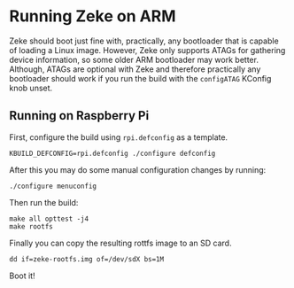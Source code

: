 Running Zeke on ARM
===================

Zeke should boot just fine with, practically, any bootloader that is capable of
loading a Linux image. However, Zeke only supports ATAGs for gathering device
information, so some older ARM bootloader may work better. Although, ATAGs are
optional with Zeke and therefore practically any bootloader should work if you
run the build with the `configATAG` KConfig knob unset.

Running on Raspberry Pi
-----------------------

First, configure the build using `rpi.defconfig` as a template.

```
KBUILD_DEFCONFIG=rpi.defconfig ./configure defconfig
```

After this you may do some manual configuration changes by running:

```
./configure menuconfig
```

Then run the build:

```
make all opttest -j4
make rootfs
```

Finally you can copy the resulting rottfs image to an SD card.

```
dd if=zeke-rootfs.img of=/dev/sdX bs=1M
```

Boot it!
